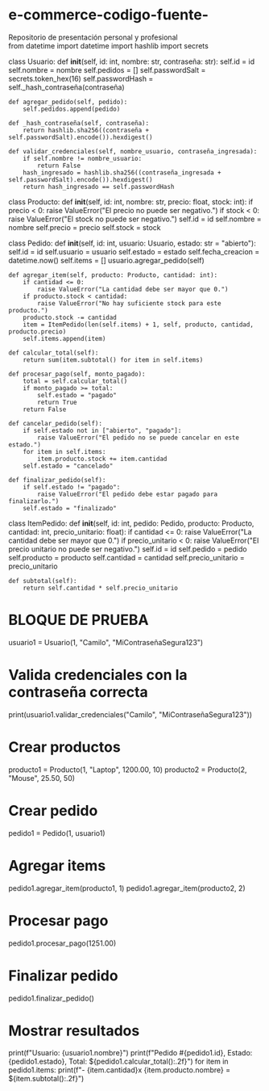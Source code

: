# e-commerce-codigo-fuente-
Repositorio de presentación personal y profesional  
from datetime import datetime
import hashlib
import secrets

class Usuario:
    def __init__(self, id: int, nombre: str, contraseña: str):
        self.id = id
        self.nombre = nombre
        self.pedidos = []
        self.passwordSalt = secrets.token_hex(16)
        self.passwordHash = self._hash_contraseña(contraseña)

    def agregar_pedido(self, pedido):
        self.pedidos.append(pedido)

    def _hash_contraseña(self, contraseña):
        return hashlib.sha256((contraseña + self.passwordSalt).encode()).hexdigest()

    def validar_credenciales(self, nombre_usuario, contraseña_ingresada):
        if self.nombre != nombre_usuario:
            return False
        hash_ingresado = hashlib.sha256((contraseña_ingresada + self.passwordSalt).encode()).hexdigest()
        return hash_ingresado == self.passwordHash

class Producto:
    def __init__(self, id: int, nombre: str, precio: float, stock: int):
        if precio < 0:
            raise ValueError("El precio no puede ser negativo.")
        if stock < 0:
            raise ValueError("El stock no puede ser negativo.")
        self.id = id
        self.nombre = nombre
        self.precio = precio
        self.stock = stock

class Pedido:
    def __init__(self, id: int, usuario: Usuario, estado: str = "abierto"):
        self.id = id
        self.usuario = usuario
        self.estado = estado
        self.fecha_creacion = datetime.now()
        self.items = []
        usuario.agregar_pedido(self)

    def agregar_item(self, producto: Producto, cantidad: int):
        if cantidad <= 0:
            raise ValueError("La cantidad debe ser mayor que 0.")
        if producto.stock < cantidad:
            raise ValueError("No hay suficiente stock para este producto.")
        producto.stock -= cantidad
        item = ItemPedido(len(self.items) + 1, self, producto, cantidad, producto.precio)
        self.items.append(item)

    def calcular_total(self):
        return sum(item.subtotal() for item in self.items)

    def procesar_pago(self, monto_pagado):
        total = self.calcular_total()
        if monto_pagado >= total:
            self.estado = "pagado"
            return True
        return False

    def cancelar_pedido(self):
        if self.estado not in ["abierto", "pagado"]:
            raise ValueError("El pedido no se puede cancelar en este estado.")
        for item in self.items:
            item.producto.stock += item.cantidad
        self.estado = "cancelado"

    def finalizar_pedido(self):
        if self.estado != "pagado":
            raise ValueError("El pedido debe estar pagado para finalizarlo.")
        self.estado = "finalizado"

class ItemPedido:
    def __init__(self, id: int, pedido: Pedido, producto: Producto, cantidad: int, precio_unitario: float):
        if cantidad <= 0:
            raise ValueError("La cantidad debe ser mayor que 0.")
        if precio_unitario < 0:
            raise ValueError("El precio unitario no puede ser negativo.")
        self.id = id
        self.pedido = pedido
        self.producto = producto
        self.cantidad = cantidad
        self.precio_unitario = precio_unitario

    def subtotal(self):
        return self.cantidad * self.precio_unitario


# BLOQUE DE PRUEBA
usuario1 = Usuario(1, "Camilo", "MiContraseñaSegura123")

# Valida credenciales con la contraseña correcta
print(usuario1.validar_credenciales("Camilo", "MiContraseñaSegura123"))

# Crear productos
producto1 = Producto(1, "Laptop", 1200.00, 10)
producto2 = Producto(2, "Mouse", 25.50, 50)

# Crear pedido
pedido1 = Pedido(1, usuario1)

# Agregar items
pedido1.agregar_item(producto1, 1)
pedido1.agregar_item(producto2, 2)

# Procesar pago
pedido1.procesar_pago(1251.00)

# Finalizar pedido
pedido1.finalizar_pedido()

# Mostrar resultados
print(f"Usuario: {usuario1.nombre}")
print(f"Pedido #{pedido1.id}, Estado: {pedido1.estado}, Total: ${pedido1.calcular_total():.2f}")
for item in pedido1.items:
    print(f"- {item.cantidad}x {item.producto.nombre} = ${item.subtotal():.2f}")

